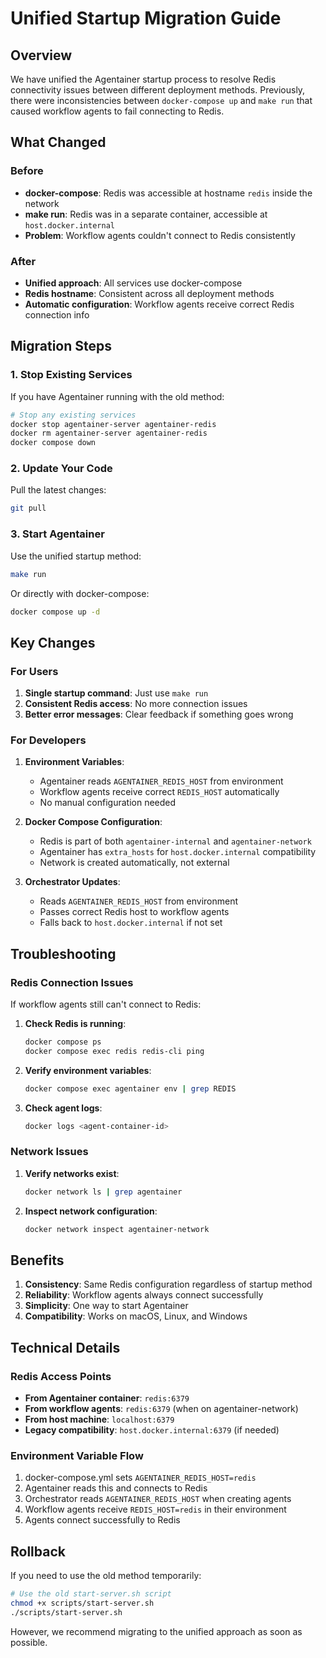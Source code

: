 # Unified Startup Migration Guide

## Overview

We have unified the Agentainer startup process to resolve Redis connectivity issues between different deployment methods. Previously, there were inconsistencies between `docker-compose up` and `make run` that caused workflow agents to fail connecting to Redis.

## What Changed

### Before
- **docker-compose**: Redis was accessible at hostname `redis` inside the network
- **make run**: Redis was in a separate container, accessible at `host.docker.internal`
- **Problem**: Workflow agents couldn't connect to Redis consistently

### After
- **Unified approach**: All services use docker-compose
- **Redis hostname**: Consistent across all deployment methods
- **Automatic configuration**: Workflow agents receive correct Redis connection info

## Migration Steps

### 1. Stop Existing Services

If you have Agentainer running with the old method:

```bash
# Stop any existing services
docker stop agentainer-server agentainer-redis
docker rm agentainer-server agentainer-redis
docker compose down
```

### 2. Update Your Code

Pull the latest changes:
```bash
git pull
```

### 3. Start Agentainer

Use the unified startup method:
```bash
make run
```

Or directly with docker-compose:
```bash
docker compose up -d
```

## Key Changes

### For Users

1. **Single startup command**: Just use `make run`
2. **Consistent Redis access**: No more connection issues
3. **Better error messages**: Clear feedback if something goes wrong

### For Developers

1. **Environment Variables**:
   - Agentainer reads `AGENTAINER_REDIS_HOST` from environment
   - Workflow agents receive correct `REDIS_HOST` automatically
   - No manual configuration needed

2. **Docker Compose Configuration**:
   - Redis is part of both `agentainer-internal` and `agentainer-network`
   - Agentainer has `extra_hosts` for `host.docker.internal` compatibility
   - Network is created automatically, not external

3. **Orchestrator Updates**:
   - Reads `AGENTAINER_REDIS_HOST` from environment
   - Passes correct Redis host to workflow agents
   - Falls back to `host.docker.internal` if not set

## Troubleshooting

### Redis Connection Issues

If workflow agents still can't connect to Redis:

1. **Check Redis is running**:
   ```bash
   docker compose ps
   docker compose exec redis redis-cli ping
   ```

2. **Verify environment variables**:
   ```bash
   docker compose exec agentainer env | grep REDIS
   ```

3. **Check agent logs**:
   ```bash
   docker logs <agent-container-id>
   ```

### Network Issues

1. **Verify networks exist**:
   ```bash
   docker network ls | grep agentainer
   ```

2. **Inspect network configuration**:
   ```bash
   docker network inspect agentainer-network
   ```

## Benefits

1. **Consistency**: Same Redis configuration regardless of startup method
2. **Reliability**: Workflow agents always connect successfully
3. **Simplicity**: One way to start Agentainer
4. **Compatibility**: Works on macOS, Linux, and Windows

## Technical Details

### Redis Access Points

- **From Agentainer container**: `redis:6379`
- **From workflow agents**: `redis:6379` (when on agentainer-network)
- **From host machine**: `localhost:6379`
- **Legacy compatibility**: `host.docker.internal:6379` (if needed)

### Environment Variable Flow

1. docker-compose.yml sets `AGENTAINER_REDIS_HOST=redis`
2. Agentainer reads this and connects to Redis
3. Orchestrator reads `AGENTAINER_REDIS_HOST` when creating agents
4. Workflow agents receive `REDIS_HOST=redis` in their environment
5. Agents connect successfully to Redis

## Rollback

If you need to use the old method temporarily:

```bash
# Use the old start-server.sh script
chmod +x scripts/start-server.sh
./scripts/start-server.sh
```

However, we recommend migrating to the unified approach as soon as possible.